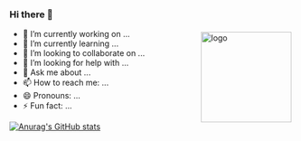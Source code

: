 ### Hi there 👋

<img src="https://github-readme-stats.vercel.app/api?username=Alexair059&show_icons=true" alt="logo" height="160" align="right" style="margin: 5px; margin-bottom: 20px;" />

- 🔭 I’m currently working on ...
- 🌱 I’m currently learning ...
- 👯 I’m looking to collaborate on ...
- 🤔 I’m looking for help with ...
- 💬 Ask me about ...
- 📫 How to reach me: ...
- 😄 Pronouns: ...
- ⚡ Fun fact: ...

[![Anurag's GitHub stats](https://github-readme-stats.vercel.app/api?username=Alexair059)](https://github.com/anuraghazra/github-readme-stats)
